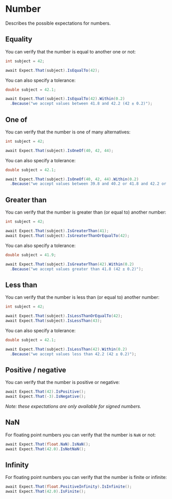 # Number

Describes the possible expectations for numbers.

## Equality

You can verify that the number is equal to another one or not:

```csharp
int subject = 42;

await Expect.That(subject).IsEqualTo(42);
```

You can also specify a tolerance:

```csharp
double subject = 42.1;

await Expect.That(subject).IsEqualTo(42).Within(0.2)
  .Because("we accept values between 41.8 and 42.2 (42 ± 0.2)");
```

## One of

You can verify that the number is one of many alternatives:

```csharp
int subject = 42;

await Expect.That(subject).IsOneOf(40, 42, 44);
```

You can also specify a tolerance:

```csharp
double subject = 42.1;

await Expect.That(subject).IsOneOf(40, 42, 44).Within(0.2)
  .Because("we accept values between 39.8 and 40.2 or 41.8 and 42.2 or 43.8 and 44.2");
```

## Greater than

You can verify that the number is greater than (or equal to) another number:

```csharp
int subject = 42;

await Expect.That(subject).IsGreaterThan(41);
await Expect.That(subject).IsGreaterThanOrEqualTo(42);
```

You can also specify a tolerance:

```csharp
double subject = 41.9;

await Expect.That(subject).IsGreaterThan(42).Within(0.2)
  .Because("we accept values greater than 41.8 (42 ± 0.2)");
```

## Less than

You can verify that the number is less than (or equal to) another number:

```csharp
int subject = 42;

await Expect.That(subject).IsLessThanOrEqualTo(42);
await Expect.That(subject).IsLessThan(43);
```

You can also specify a tolerance:

```csharp
double subject = 42.1;

await Expect.That(subject).IsLessThan(42).Within(0.2)
  .Because("we accept values less than 42.2 (42 ± 0.2)");
```

## Positive / negative

You can verify that the number is positive or negative:

```csharp
await Expect.That(42).IsPositive();
await Expect.That(-3).IsNegative();
```

*Note: these expectations are only available for signed numbers.*

## NaN

For floating point numbers you can verify that the number is `NaN` or not:

```csharp
await Expect.That(float.NaN).IsNaN();
await Expect.That(42.0).IsNotNaN();
```

## Infinity

For floating point numbers you can verify that the number is finite or infinite:

```csharp
await Expect.That(float.PositiveInfinity).IsInfinite();
await Expect.That(42.0).IsFinite();
```
